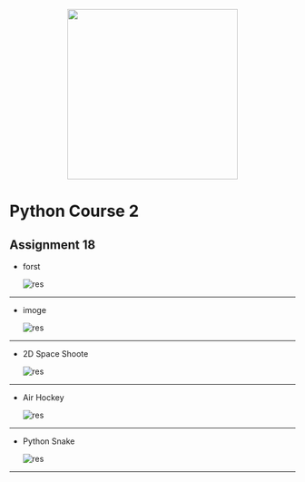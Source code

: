 <!-- ![res]() -->
  <p align="center"><a href="https://www.python.org/" target="_blank"><img src="https://www.python.org/static/img/python-logo@2x.png" width="300"></a></p>

# Python Course 2
## Assignment 18

- forst

  ![res](https://raw.githubusercontent.com/MohamadNematizadeh/pythonon_course2/main/Assignment%2018/output/output_forst.png)
---

- imoge

  ![res](https://github.com/MohamadNematizadeh/pythonon_course2/blob/main/Assignment%2018/output/output_imoge.png?raw=true)
---
- 2D Space Shoote

  ![res](https://github.com/MohamadNematizadeh/pythonon_course2/blob/main/Assignment%2018/output/output_2D_Space_Shoote.png?raw=true)
---
- Air Hockey

  ![res](https://github.com/MohamadNematizadeh/pythonon_course2/blob/main/Assignment%2018/output/output_Air_Hockey.png?raw=true)
---
- Python Snake

  ![res](https://github.com/MohamadNematizadeh/pythonon_course2/blob/main/Assignment%2018/output/output_Python_Snake.png?raw=true)
---

